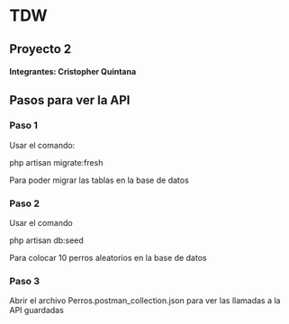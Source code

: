 # TDW

## Proyecto 2

#### Integrantes: Cristopher Quintana

## Pasos para ver la API

### Paso 1

Usar el comando:

php artisan migrate:fresh

Para poder migrar las tablas en la base de datos

### Paso 2

Usar el comando

php artisan db:seed

Para colocar 10 perros aleatorios en la base de datos

### Paso 3

Abrir el archivo Perros.postman_collection.json para ver las llamadas a la API guardadas